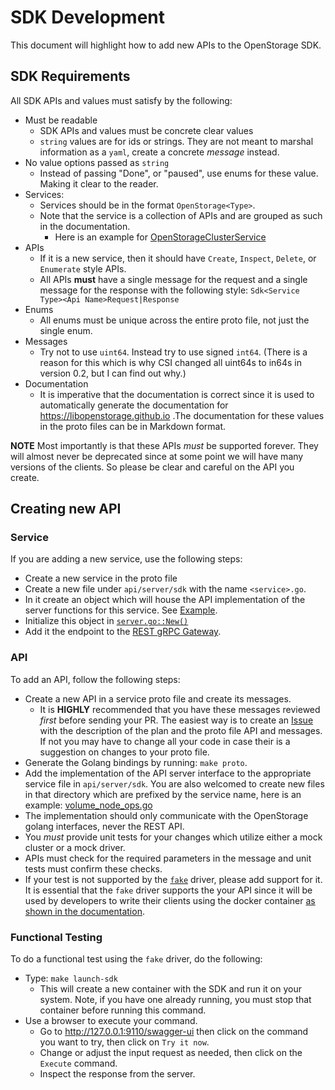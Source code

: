 # SDK Development
This document will highlight how to add new APIs to the OpenStorage SDK.

## SDK Requirements
All SDK APIs and values must satisfy by the following:

* Must be readable
    * SDK APIs and values must be concrete clear values
    * `string` values are for ids or strings. They are not meant to marshal information as a `yaml`, create a concrete _message_ instead.
* No value options passed as `string`
    * Instead of passing "Done", or "paused", use enums for these value. Making it clear to the reader.
* Services:
    * Services should be in the format `OpenStorage<Type>`.
    * Note that the service is a collection of APIs and are grouped as such in the documentation.
        * Here is an example for [OpenStorageClusterService](https://libopenstorage.github.io/w/generated-api.html#openstorageapiopenstoragecluster)
* APIs
    * If it is a new service, then it should have `Create`, `Inspect`, `Delete`, or `Enumerate` style APIs.
    * All APIs **must** have a single message for the request and a single message for the response with the following style: `Sdk<Service Type><Api Name>Request|Response`
* Enums
    * All enums must be unique across the entire proto file, not just the single enum.
* Messages
    * Try not to use `uint64`. Instead try to use signed `int64`. (There is a reason for this which is why CSI changed all uint64s to in64s in version 0.2, but I can find out why.)
* Documentation
    * It is imperative that the documentation is correct since it is used to automatically generate the documentation for https://libopenstorage.github.io .The documentation for these values in the proto files can be in Markdown format.

**NOTE** Most importantly is that these APIs _must_ be supported forever. They will almost never be deprecated since at some point we will have many versions of the clients. So please be clear and careful on the API you create.

## Creating new API

### Service
If you are adding a new service, use the following steps:

* Create a new service in the proto file
* Create a new file under `api/server/sdk` with the name `<service>.go`.
* In it create an object which will house the API implementation of the server functions for this service. See [Example](https://github.com/libopenstorage/openstorage/blob/97b0c88d1a9f5517dca4b7d19ce91a0377ebce39/api/server/sdk/cloud_backup.go#L30-L32).
* Initialize this object in [`server.go::New()`](https://github.com/libopenstorage/openstorage/blob/97b0c88d1a9f5517dca4b7d19ce91a0377ebce39/api/server/sdk/server.go#L96-L119)
* Add it the endpoint to the [REST gRPC Gateway](https://github.com/libopenstorage/openstorage/blob/master/api/server/sdk/server.go#L202).

### API
To add an API, follow the following steps:

* Create a new API in a service proto file and create its messages.
    * It is **HIGHLY** recommended that you have these messages reviewed _first_ before sending your PR. The easiest way is to create an [Issue](https://github.com/libopenstorage/openstorage/issues/new) with the description of the plan and the proto file API and messages. If not you may have to change all your code in case their is a suggestion on changes to your proto file.
* Generate the Golang bindings by running: `make proto`.
* Add the implementation of the API server interface to the appropriate service file in `api/server/sdk`. You are also welcomed to create new files in that directory which are prefixed by the service name, here is an example: [volume_node_ops.go](https://github.com/libopenstorage/openstorage/blob/master/api/server/sdk/volume_node_ops.go)
* The implementation should only communicate with the OpenStorage golang interfaces, never the REST API.
* You _must_ provide unit tests for your changes which utilize either a mock cluster or a mock driver.
* APIs must check for the required parameters in the message and unit tests must confirm these checks.
* If your test is not supported by the [`fake`](https://github.com/libopenstorage/openstorage/blob/master/volume/drivers/fake/fake.go) driver, please add support for it. It is essential that the `fake` driver supports the your API since it will be used by developers to write their clients using the docker container [as shown in the documentation](https://libopenstorage.github.io/w/#quick-example).

### Functional Testing
To do a functional test using the `fake` driver, do the following:

* Type: `make launch-sdk`
    * This will create a new container with the SDK and run it on your system. Note, if you have one already running, you must stop that container before running this command.
* Use a browser to execute your command.
    * Go to http://127.0.0.1:9110/swagger-ui then click on the command you want to try, then click on `Try it now`.
    * Change or adjust the input request as needed, then click on the `Execute` command.
    * Inspect the response from the server.


